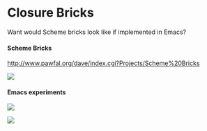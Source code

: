 # Closure Bricks

Want would Scheme bricks look like if implemented in Emacs?

#### Scheme Bricks 

http://www.pawfal.org/dave/index.cgi?Projects/Scheme%20Bricks

![](http://www.pawfal.org/dave/images/sbricks.jpg)

#### Emacs experiments

![](http://s3.postimg.org/5x4m9sug3/Screen_Shot_2014_03_05_at_14_29_10.png)

![](http://s16.postimg.org/ra925pn6d/bricks.png)
